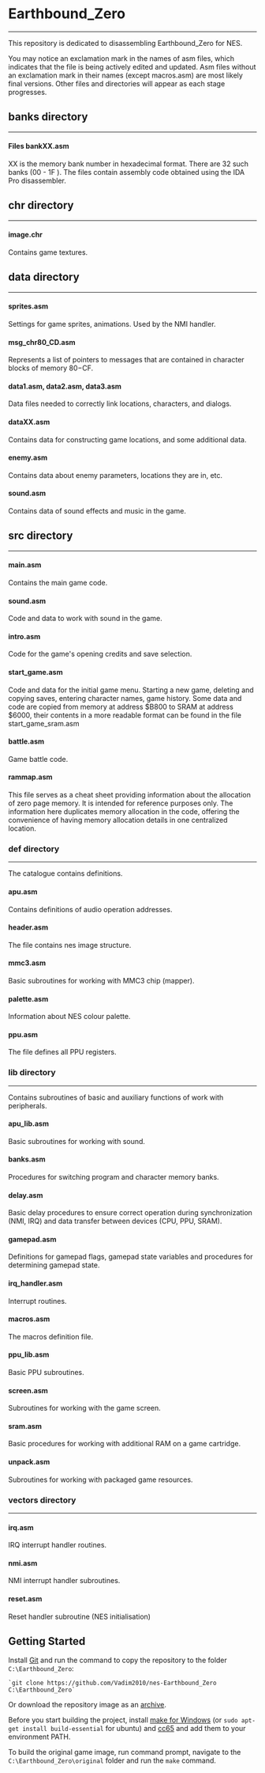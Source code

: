 # Earthbound_Zero
____
This repository is dedicated to disassembling Earthbound_Zero for NES.

You may notice an exclamation mark in the names of asm files, which indicates that the file is being actively edited and updated. Asm files without an exclamation mark in their names (except macros.asm) are most likely final versions. Other files and directories will appear as each stage progresses.

## banks directory
____
#### Files bankXX.asm
XX is the memory bank number in hexadecimal format. There are 32 such banks (00 - 1F ). The files contain assembly code obtained using the IDA Pro disassembler.


## chr directory
____
#### image.chr
Contains game textures.

## data directory
____
#### sprites.asm
Settings for game sprites, animations. Used by the NMI handler.

#### msg_chr80_CD.asm
Represents a list of pointers to messages that are contained in character blocks of memory $80-$CF.

#### data1.asm, data2.asm, data3.asm
Data files needed to correctly link locations, characters, and dialogs.

#### dataXX.asm
Contains data for constructing game locations, and some additional data.

#### enemy.asm
Contains data about enemy parameters, locations they are in, etc.

#### sound.asm
Contains data of sound effects and music in the game.

## src directory
____
#### main.asm
Contains the main game code.


#### sound.asm
Code and data to work with sound in the game.


#### intro.asm
Code for the game's opening credits and save selection.


#### start_game.asm
Code and data for the initial game menu. Starting a new game, deleting and copying saves, entering character names, game history.
Some data and code are copied from memory at address $B800 to SRAM at address $6000, their contents in a more readable format can be found in the file start_game_sram.asm


#### battle.asm
Game battle code.


#### rammap.asm
This file serves as a cheat sheet providing information about the allocation of zero page memory. It is intended for reference purposes only. The information here duplicates memory allocation in the code, offering the convenience of having memory allocation details in one centralized location.


### def directory
____
The catalogue contains definitions.


#### apu.asm 
Contains definitions of audio operation addresses.


#### header.asm
The file contains nes image structure.


#### mmc3.asm
Basic subroutines for working with MMC3 chip (mapper).


#### palette.asm
Information about NES colour palette.


#### ppu.asm
The file defines all PPU registers.


### lib directory
____
Contains subroutines of basic and auxiliary functions of work with peripherals.

#### apu_lib.asm
Basic subroutines for working with sound.


#### banks.asm
Procedures for switching program and character memory banks.


#### delay.asm
Basic delay procedures to ensure correct operation during synchronization (NMI, IRQ) and data transfer between devices (CPU, PPU, SRAM).


#### gamepad.asm
Definitions for gamepad flags, gamepad state variables and procedures for determining gamepad state.


#### irq_handler.asm
Interrupt routines.


#### macros.asm
The macros definition file.


#### ppu_lib.asm
Basic PPU subroutines.


#### screen.asm
Subroutines for working with the game screen.


#### sram.asm
Basic procedures for working with additional RAM on a game cartridge.


#### unpack.asm
Subroutines for working with packaged game resources.


### vectors directory
____
#### irq.asm
IRQ interrupt handler routines.


#### nmi.asm
NMI interrupt handler subroutines.


#### reset.asm
Reset handler subroutine (NES initialisation)

## Getting Started

Install [Git](https://git-scm.com/download/win) and run the command to copy the repository to the folder `C:\Earthbound_Zero`:

    `git clone https://github.com/Vadim2010/nes-Earthbound_Zero C:\Earthbound_Zero`

Or download the repository image as an [archive](https://github.com/Vadim2010/nes-Earthbound_Zero.git).

Before you start building the project, install [make for Windows](http://gnuwin32.sourceforge.net/packages/make.htm) (or `sudo apt-get install build-essential` for ubuntu) and [cc65](https://cc65.github.io/getting-started.html) and add them to your environment PATH.

To build the original game image, run command prompt, navigate to the `C:\Earthbound_Zero\original` folder and run the `make` command.

